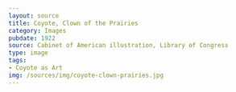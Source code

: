 ```yaml
---
layout: source
title: Coyote, Clown of the Prairies
category: Images
pubdate: 1922
source: Cabinet of American illustration, Library of Congress
type: image
tags:
- Coyote as Art
img: /sources/img/coyote-clown-prairies.jpg
---
```

